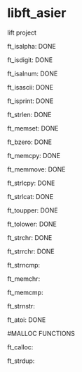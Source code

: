 # libft_asier
lift project

ft_isalpha: DONE

ft_isdigit: DONE

ft_isalnum: DONE

ft_isascii: DONE

ft_isprint: DONE

ft_strlen: DONE

ft_memset: DONE

ft_bzero: DONE

ft_memcpy: DONE

ft_memmove: DONE

ft_strlcpy: DONE

ft_strlcat: DONE

ft_toupper: DONE

ft_tolower: DONE

ft_strchr: DONE

ft_strrchr: DONE

ft_strncmp:

ft_memchr:

ft_memcmp:

ft_strnstr:

ft_atoi: DONE


#MALLOC FUNCTIONS

ft_calloc:

ft_strdup:
